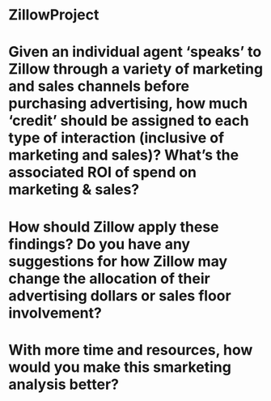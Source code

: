 # ZillowProject

# Given an individual agent ‘speaks’ to Zillow through a variety of marketing and sales channels before purchasing advertising, how much ‘credit’ should be assigned to each type of interaction (inclusive of marketing and sales)?  What’s the associated ROI of spend on marketing & sales?

# How should Zillow apply these findings?  Do you have any suggestions for how Zillow may change the allocation of their advertising dollars or sales floor involvement?

# With more time and resources, how would you make this smarketing analysis better?
